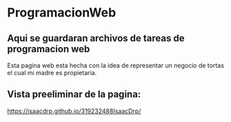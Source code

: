 # ProgramacionWeb
## Aqui se guardaran archivos de tareas de programacion web
Esta pagina web esta hecha con la idea de representar un negocio de tortas el cual mi madre es propietaria.

## Vista preeliminar de la pagina:

https://isaacdrp.github.io/319232488IsaacDrp/
